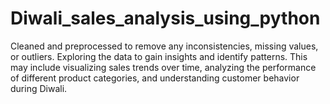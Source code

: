 # Diwali_sales_analysis_using_python
Cleaned and preprocessed to remove any inconsistencies, missing values, or outliers. Exploring the data to gain insights and identify patterns. This may include visualizing sales trends over time, analyzing the performance of different product categories, and understanding customer behavior during Diwali. 
